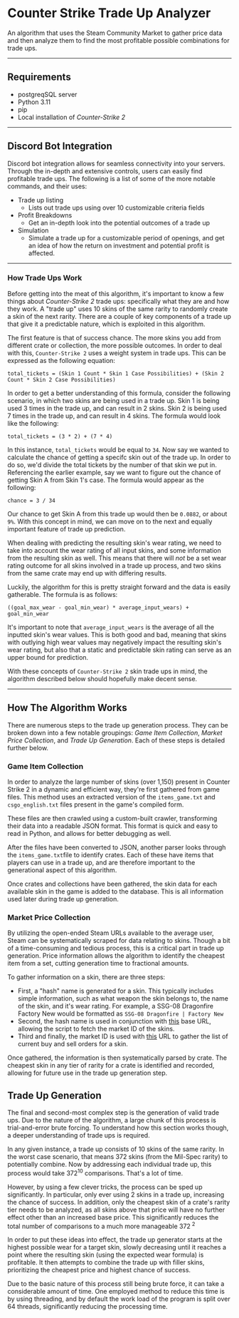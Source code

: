 # Counter Strike Trade Up Analyzer

An algorithm that uses the Steam Community Market to gather price data and then analyze them to find the most profitable possible combinations for trade ups.

---

## Requirements
- postgreqSQL server
- Python 3.11
- pip
- Local installation of *Counter-Strike 2*

---

## Discord Bot Integration
Discord bot integration allows for seamless connectivity into your servers. Through the in-depth and extensive controls, users can easily find profitable trade ups. The following is a list of some of the more notable commands, and their uses:

 - Trade up listing
    - Lists out trade ups using over 10 customizable criteria fields
 - Profit Breakdowns
   - Get an in-depth look into the potential outcomes of a trade up
 - Simulation
   - Simulate a trade up for a customizable period of openings, and get an idea of how the return on investment and potential profit is affected.


---

### How Trade Ups Work
Before getting into the meat of this algorithm, it's important to know a few things about *Counter-Strike 2* trade ups: specifically what they are and how they work.  A "trade up" uses 10 skins of the same rarity to randomly create a skin of the next rarity. There are a couple of key components of a trade up that give it a predictable nature, which is exploited in this algorithm.

The first feature is that of success chance. The more skins you add from different crate or collection, the more possible outcomes. In order to deal with this, `Counter-Strike 2` uses a weight system in trade ups. This can be expressed as the following equation:

`total_tickets = (Skin 1 Count * Skin 1 Case Possibilities) + (Skin 2 Count * Skin 2 Case Possibilities)`

In order to get a better understanding of this formula, consider the following scenario, in which two skins are being used in a trade up. Skin 1 is being used 3 times in the trade up, and can result in 2 skins. Skin 2 is being used 7 times in the trade up, and can result in 4 skins. The formula would look like the following:

`total_tickets = (3 * 2) + (7 * 4)`

In this instance, `total_tickets` would be equal to `34`. Now say we wanted to calculate the chance of getting a specifc skin out of the trade up. In order to do so, we'd divide the total tickets by the number of that skin we put in. Referencing the earlier example, say we want to figure out the chance of getting Skin A from Skin 1's case. The formula would appear as the following:

`chance = 3 / 34`

Our chance to get Skin A from this trade up would then be `0.0882`, or about `9%`. With this concept in mind, we can move on to the next and equally important feature of trade up prediction.

When dealing with predicting the resulting skin's wear rating, we need to take into account the wear rating of all input skins, and some information from the resulting skin as well. This means that there will *not* be a set wear rating outcome for all skins involved in a trade up process, and two skins from the same crate may end up with differing results.

Luckily, the algorithm for this is pretty straight forward and the data is easily gatherable. The formula is as follows:

`((goal_max_wear - goal_min_wear) * average_input_wears) + goal_min_wear`

It's important to note that `average_input_wears` is the average of all the inputted skin's wear values. This is both good and bad, meaning that skins with outlying high wear values may negatively impact the resulting skin's wear rating, but also that a static and predictable skin rating can serve as an upper bound for prediction.

With these concepts of `Counter-Strike 2` skin trade ups in mind, the algorithm described below should hopefully make decent sense.

---

## How The Algorithm Works
There are numerous steps to the trade up generation process. They can be broken down into a few notable groupings: *Game Item Collection*, *Market Price Collection*, and *Trade Up Generation*. Each of these steps is detailed further below.

### Game Item Collection
In order to analyze the large number of skins (over 1,150) present in Counter Strike 2 in a dynamic and efficient way, they're first gathered from game files. This method uses an extracted version of the `items_game.txt` and `csgo_english.txt` files present in the game's compiled form. 

These files are then crawled using a custom-built crawler, transforming their data into a readable JSON format. This format is quick and easy to read in Python, and allows for better debugging as well.

After the files have been converted to JSON, another parser looks through the `items_game.txt`file to identify crates. Each of these have items that players can use in a trade up, and are therefore important to the generational aspect of this algorithm.

Once crates and collections have been gathered, the skin data for each available skin in the game is added to the database. This is all information used later during trade up generation.

### Market Price Collection
By utilizing the open-ended Steam URLs available to the average user, Steam can be systematically scraped for data relating to skins. Though a bit of a time-consuming and tedious process, this is a critical part in trade up generation. Price information allows the algorithm to identify the cheapest item from a set, cutting generation time to fractional amounts.

To gather information on a skin, there are three steps:
 - First, a "hash" name is generated for a skin. This typically includes simple information, such as what weapon the skin belongs to, the name of the skin, and it's wear rating. For example, a SSG-08 Dragonfire Factory New would be formatted as `SSG-08 Dragonfire | Factory New`
 - Second, the hash name is used in conjunction with [this](https://steamcommunity.com/market/listings/730/) base URL, allowing the script to fetch the market ID of the skins.
 - Third and finally, the market ID is used with [this](https://steamcommunity.com/market/itemordershistogram?country=US&language=english&currency=1&item_nameid=) URL to gather the list of current buy and sell orders for a skin.

Once gathered, the information is then systematically parsed by crate. The cheapest skin in any tier of rarity for a crate is identified and recorded, allowing for future use in the trade up generation step.

## Trade Up Generation
The final and second-most complex step is the generation of valid trade ups. Due to the nature of the algorithm, a large chunk of this process is trial-and-error brute forcing. To understand how this section works though, a deeper understanding of trade ups is required.

In any given instance, a trade up consists of 10 skins of the same rarity. In the worst case scenario, that means 372 skins (from the Mil-Spec rarity) to potentially combine. Now by addressing each individual trade up, this process would take 372<sup>10</sup> comparisons. That's a lot of time.

However, by using a few clever tricks, the process can be sped up significantly. In particular, only ever using 2 skins in a trade up, increasing the chance of success. In addition, only the cheapest skin of a crate's rarity tier needs to be analyzed, as all skins above that price will have no further effect other than an increased base price. This significantly reduces the total number of comparisons to a much more manageable 372<sup> 2</sip> 

In order to put these ideas into effect, the trade up generator starts at the highest possible wear for a target skin, slowly decreasing until it reaches a point where the resulting skin (using the expected wear formula) is profitable. It then attempts to combine the trade up with filler skins, prioritizing the cheapest price and highest chance of success.

Due to the basic nature of this process still being brute force, it can take a considerable amount of time. One employed method to reduce this time is by using threading, and by default the work load of the program is split over 64 threads, significantly reducing the processing time.